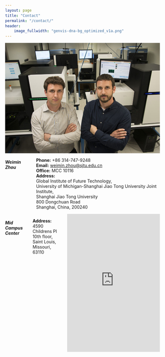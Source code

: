 ```yaml
---
layout: page
title: "Contact"
permalink: "/contact/"
header:
    image_fullwidth: "genvis-dna-bg_optimized_v1a.png"
---
```


<div class="row">
    <div class="small-12 small-centered columns">
        <img src="/assets/img/MalachiAndObi.jpg">
    </div>
</div>

<div class="row">
    <div class="small-6 columns">
    <h5>Weimin Zhou</h5>
    <p>
      <b>Phone:</b> +86 314-747-9248<br>
      <b>Email:</b> <a href="mailto:weimin.zhou@sjtu.edu.cn">weimin.zhou@sjtu.edu.cn</a><br>
      <b>Office:</b> MCC 10116<br>
      <b>Address:</b><br>Global Institute of Future Technology,<br>University of Michigan-Shanghai Jiao Tong University Joint Institute,<br>Shanghai Jiao Tong University<br>800 Dongchuan Road<br>Shanghai, China, 200240
    </p>
    </div>
</div>

<div class="row">
    <div class="small-12 small-centered columns">
        <h5>Mid Campus Center</h5>
        <p>
          <b>Address:</b><br> 4590 Childrens Pl<br>
          10th floor,<br>
          Saint Louis, Missouri, 63110<br>
        </p>
        <iframe src="https://www.google.com/maps/embed?pb=!1m18!1m12!1m3!1d3116.5504069161216!2d-90.2618255!3d38.6362228!2m3!1f0!2f0!3f0!3m2!1i1024!2i768!4f13.1!3m3!1m2!1s0x87d8b4df564ad7d1%3A0xddebd7786d830554!2sMid%20Campus%20Center!5e0!3m2!1sen!2sus!4v1660673700634!5m2!1sen!2sus" width="600" height="450" style="border:0;" allowfullscreen="" loading="lazy" referrerpolicy="no-referrer-when-downgrade"></iframe>
    </div>
</div>
